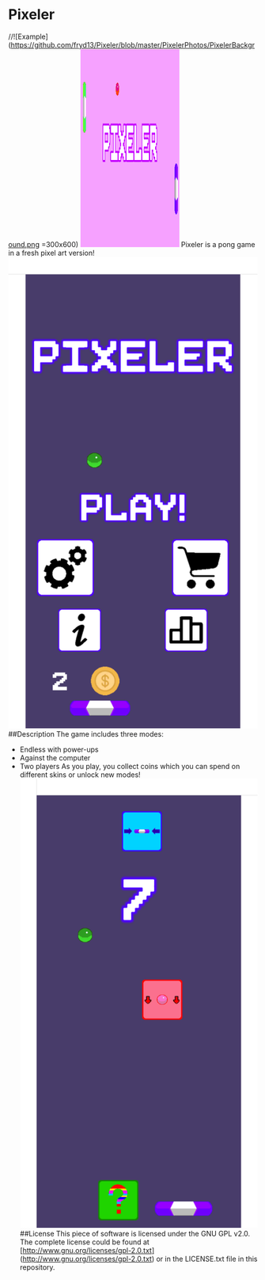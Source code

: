 # Pixeler
//![Example](https://github.com/fryd13/Pixeler/blob/master/PixelerPhotos/PixelerBackground.png =300x600)
<img src="https://github.com/fryd13/Pixeler/blob/master/PixelerPhotos/PixelerBackground.png" width="200" height="400">
Pixeler is a pong game in a fresh pixel art version!
![Example2](https://github.com/fryd13/Pixeler/blob/master/PixelerPhotos/screenshotphonemain.png)
##Description
The game includes three modes:
* Endless with power-ups
* Against the computer
* Two players
As you play, you collect coins which you can spend on different skins or unlock new modes!
![Example3](https://github.com/fryd13/Pixeler/blob/master/PixelerPhotos/screenshotphone.png)
##License
This piece of software is licensed under the GNU GPL v2.0. The complete license could be found at [http://www.gnu.org/licenses/gpl-2.0.txt]
(http://www.gnu.org/licenses/gpl-2.0.txt) or in the LICENSE.txt file in this repository.
